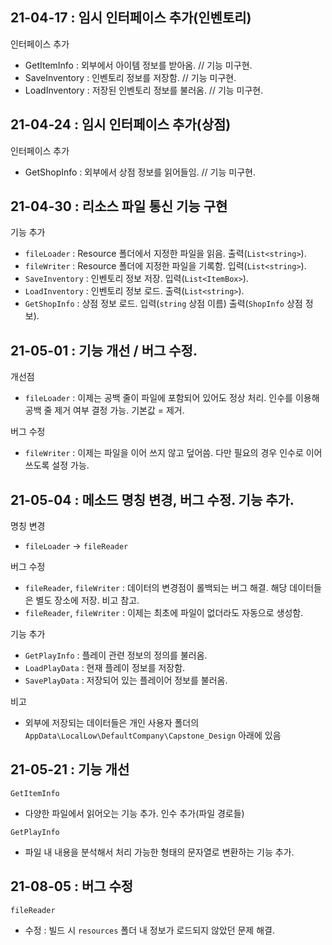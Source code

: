 ## 21-04-17 : 임시 인터페이스 추가(인벤토리)
인터페이스 추가
- GetItemInfo : 외부에서 아이템 정보를 받아옴. // 기능 미구현.
- SaveInventory : 인벤토리 정보를 저장함. // 기능 미구현.
- LoadInventory : 저장된 인벤토리 정보를 불러옴. // 기능 미구현.

## 21-04-24 : 임시 인터페이스 추가(상점)
인터페이스 추가
- GetShopInfo : 외부에서 상점 정보를 읽어들임. // 기능 미구현.

## 21-04-30 : 리소스 파일 통신 기능 구현
기능 추가
- `fileLoader` : Resource 폴더에서 지정한 파일을 읽음. 출력(`List<string>`).
- `fileWriter` : Resource 폴더에 지정한 파일을 기록함. 입력(`List<string>`).
- `SaveInventory` : 인벤토리 정보 저장. 입력(`List<ItemBox>`).
- `LoadInventory` : 인벤토리 정보 로드. 출력(`List<string>`).
- `GetShopInfo` : 상점 정보 로드. 입력(`string` 상점 이름) 출력(`ShopInfo` 상점 정보).

## 21-05-01 : 기능 개선 / 버그 수정.
개선점
- `fileLoader` : 이제는 공백 줄이 파일에 포함되어 있어도 정상 처리. 인수를 이용해 공백 줄 제거 여부 결정 가능. 기본값 = 제거.

버그 수정
- `fileWriter` : 이제는 파일을 이어 쓰지 않고 덮어씀. 다만 필요의 경우 인수로 이어 쓰도록  설정 가능.

## 21-05-04 : 메소드 명칭 변경, 버그 수정. 기능 추가.
명칭 변경
- `fileLoader` -> `fileReader`

버그 수정
- `fileReader`, `fileWriter` : 데이터의 변경점이 롤백되는 버그 해결. 해당 데이터들은 별도 장소에 저장. 비고 참고.
- `fileReader`, `fileWriter` : 이제는 최초에 파일이 없더라도 자동으로 생성함.

기능 추가 
- `GetPlayInfo` : 플레이 관련 정보의 정의를 불러옴.
- `LoadPlayData` : 현재 플레이 정보를 저장함.
- `SavePlayData` : 저장되어 있는 플레이어 정보를 불러옴.

비고
- 외부에 저장되는 데이터들은 개인 사용자 폴더의 `AppData\LocalLow\DefaultCompany\Capstone_Design` 아래에 있음

## 21-05-21 : 기능 개선
`GetItemInfo`
- 다양한 파일에서 읽어오는 기능 추가. 인수 추가(파일 경로들)

`GetPlayInfo`
- 파일 내 내용을 분석해서 처리 가능한 형태의 문자열로 변환하는 기능 추가.

## 21-08-05 : 버그 수정
`fileReader`
- 수정 : 빌드 시 `resources` 폴더 내 정보가 로드되지 않았던 문제 해결.
